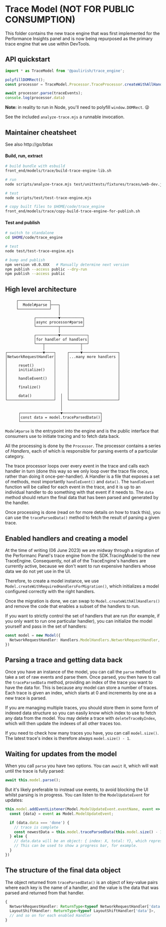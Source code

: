 # Trace Model (NOT FOR PUBLIC CONSUMPTION)

This folder contains the new trace engine that was first implemented for the Performance Insights panel and is now being repurposed as the primary trace engine that we use within DevTools.

## API quickstart

```js
import * as TraceModel from '@paulirish/trace_engine';

polyfillDOMRect();
const processor = TraceModel.Processor.TraceProcessor.createWithAllHandlers();

await processor.parse(traceEvents);
console.log(processor.data)
```

**Note:** in reality to run in Node, you'll need to polyfill `window.DOMRect`. 😜

See the included `analyze-trace.mjs` a runnable invocation.

## Maintainer cheatsheet

See also http://go/btlax

#### Build, run, extract

```sh
# build bundle with esbuild
front_end/models/trace/build-trace-engine-lib.sh

# run
node scripts/analyze-trace.mjs test/unittests/fixtures/traces/web-dev.json.gz

# test
node scripts/test/test-trace-engine.mjs

# copy built files to $HOME/code/trace_engine
front_end/models/trace/copy-build-trace-engine-for-publish.sh
```

#### Test and publish

```sh
# switch to standalone
cd $HOME/code/trace_engine

# test
node test/test-trace-engine.mjs

# bump and publish
npm version v0.0.XXX   # Manually determine next version
npm publish --access public --dry-run
npm publish --access public
```

## High level architecture

```
     ┌──────────────┐
     │  Model#parse ├───┐
     └──────────────┘   │
                        │
             ┌──────────▼──────────┐
             │async processor#parse│
             └──────────┬──────────┘
                        │
             ┌──────────▼────────────┐
             │for handler of handlers│
             └───┬────────────────┬──┘
                 │                │
┌────────────────▼────┐     ┌─────▼────────────────┐
│NetworkRequestHandler│     │...many more handlers │
│                     │     │                      │
│     reset()         │     │                      │
│     initialize()    │     │                      │
│                     │     │                      │
│     handleEvent()   │     │                      │
│                     │     │                      │
│     finalize()      │     │                      │
│                     │     │                      │
│     data()          │  │  │                      │
└─────────────────────┘  │  └──────────────────────┘
                         │
                         │
      ┌──────────────────▼─────────────────┐
      │const data = model.traceParsedData()│
      └────────────────────────────────────┘
```

`Model#parse` is the entrypoint into the engine and is the public interface that consumers use to initiate tracing and to fetch data back.

All the processing is done by the `Processor`. The processor contains a series of *Handlers*, each of which is responsible for parsing events of a particular category.

The trace processor loops over every event in the trace and calls each handler in turn (done this way so we only loop over the trace file once, rather than doing it once-per-handler). A Handler is a file that exposes a set of methods, most importantly `handleEvent()` and `data()`. The `handleEvent` function will be called for each event in the trace, and it is up to an individual handler to do something with that event if it needs to. The `data` method should return the final data that has been parsed and generated by the handler.

Once processing is done (read on for more details on how to track this), you can use the `traceParsedData()` method to fetch the result of parsing a given trace.

## Enabled handlers and creating a model

At the time of writing (06 June 2023) we are midway through a migration of the Performanc Panel's trace engine from the SDK.TracingModel to the new TraceEngine. Consequently, not all of the TraceEngine's handlers are currently active, because we don't want to run expensive handlers whose data we do not yet use in the UI.

Therefore, to create a model instance, we use `Model.createWithRequiredHandlersForMigration()`, which initializes a model configured correctly with the right handlers.

Once the migration is done, we can swap to `Model.createWithAllHandlers()` and remove the code that enables a subset of the handlers to run.

If you want to strictly control the set of handlers that are run (for example, if you only want to run one particular handler), you can initialize the model yourself and pass in the set of handlers:

```ts
const model = new Model({
  NetworkRequestHandler: Handlers.ModelHandlers.NetworkRequestHandler,
})
```

## Parsing a trace and getting data back

Once you have an instance of the model, you can call the `parse` method to take a set of raw events and parse them. Once parsed, you then have to call the `traceParsedData` method, providing an index of the trace you want to have the data for. This is because any model can store a number of traces. Each trace is given an index, which starts at 0 and increments by one as a new trace is parsed.

If you are managing multiple traces, you should store them in some form of indexed data structure so you can easily know which index to use to fetch any data from the model. You may delete a trace with `deleteTraceByIndex`, which will then update the indexes of all other traces too.

If you need to check how many traces you have, you can call `model.size()`. The latest trace's index is therefore always `model.size() - 1`.

## Waiting for updates from the model

When you call `parse` you have two options. You can `await` it, which will wait until the trace is fully parsed:

```ts
await this.model.parse();
```

But it's likely preferable to instead use events, to avoid blocking the UI whilst parsing is in progress. You can listen to the `ModelUpdateEvent` for updates:

```ts
this.model.addEventListener(Model.ModelUpdateEvent.eventName, event => {
  const {data} = event as Model.ModelUpdateEvent;

  if (data.data === 'done') {
    // trace is complete
    const newestData = this.model.traceParsedData(this.model.size() - 1);
  } else {
    // data.data will be an object: { index: X, total: Y}, which represents how many events (X) have been processed out of a total (Y).
    // This can be used to show a progress bar, for example.
  }
})
```

## The structure of the final data object

The object returned from `traceParsedData()` is an object of key-value pairs where each key is the name of a handler, and the value is the data that was parsed and returned from that handler.

```ts
{
  NetworkRequestHandler: ReturnType<typeof NetworkRequestHandler['data']>,
  LayoutShiftHandler: ReturnType<typeof LayoutShiftHandler['data']>,
  // and so on for each enabled Handler
}
```
